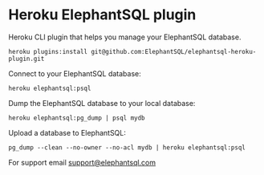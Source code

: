 Heroku ElephantSQL plugin
==================

Heroku CLI plugin that helps you manage your ElephantSQL database.

    heroku plugins:install git@github.com:ElephantSQL/elephantsql-heroku-plugin.git

Connect to your ElephantSQL database:

    heroku elephantsql:psql

Dump the ElephantSQL database to your local database:

    heroku elephantsql:pg_dump | psql mydb

Upload a database to ElephantSQL:

    pg_dump --clean --no-owner --no-acl mydb | heroku elephantsql:psql

For support email support@elephantsql.com
